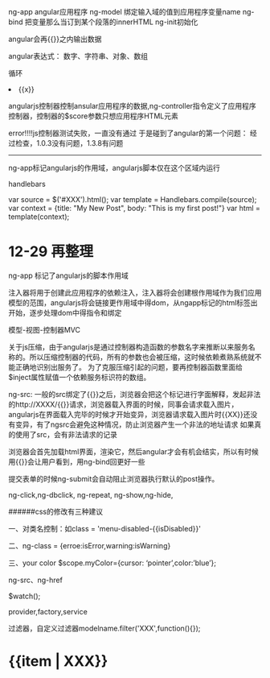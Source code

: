 ng-app angular应用程序
ng-model 绑定输入域的值到应用程序变量name
ng-bind 把变量那么当订到某个段落的innerHTML
ng-init初始化

angular会再{{}}之内输出数据

angular表达式：
数字、字符串、对象、数组

循环
<li ng-repeat="x in names">{{x}}</li>


angularjs控制器控制ansular应用程序的数据,ng-controller指令定义了应用程序控制器，控制器的$score参数只想应用程序HTML元素

error!!!!js控制器测试失败，一直没有通过
于是碰到了angular的第一个问题：
经过检查，1.0.3没有问题，1.3.8有问题


_________________________
ng-app标记angularjs的作用域，angularjs脚本仅在这个区域内运行

handlebars

var source = $('#XXX').html();
var template = Handlebars.compile(source);
var context = {title: "My New Post", body: "This is my first post!"}
var html    = template(context);

12-29 再整理
===========
ng-app 标记了angularjs的脚本作用域

注入器将用于创建此应用程序的依赖注入，注入器将会创建根作用域作为我们应用模型的范围，angularjs将会链接更作用域中得dom，从ngapp标记的html标签出开始，逐步处理dom中得指令和绑定

模型-视图-控制器MVC

关于js压缩，由于angularjs是通过控制器构造函数的参数名字来推断以来服务名称的。所以压缩控制器的代码，所有的参数也会被压缩，这时候依赖煮熟系统就不能正确地识别出服务了。
为了克服压缩引起的问题，要再控制器函数里面给$inject属性赋值一个依赖服务标识符的数组。

ng-src:
一般的src绑定了{{}}之后，浏览器会把这个标记进行字面解释，发起非法的http://XXXX/{{}}请求，浏览器载入界面的时候，同事会请求载入图片，angularjs在界面载入完毕的时候才开始变异，浏览器请求载入图片时{{XX}}还没有变异，有了ngsrc会避免这种情况，防止浏览器产生一个非法的地址请求
如果真的使用了src，会有非法请求的记录

浏览器会首先加载html界面，渲染它，然后angular才会有机会结实，所以有时候用{{}}会让用户看到，用ng-bind回更好一些

提交表单的时候ng-submit会自动阻止浏览器执行默认的post操作。

ng-click,ng-dbclick,
ng-repeat,
ng-show,ng-hide,

######css的修改有三种建议

一、对类名控制：如class = 'menu-disabled-{{isDisabled}}'

二、ng-class = {erroe:isError,warning:isWarning}

三、<span ng-style=”myColor”>your color</span>
$scope.myColor={cursor: ‘pointer’,color:’blue’};



ng-src、ng-href


$watch();

provider,factory,service

过滤器，自定义过滤器modelname.filter('XXX',function(){});   <h1>{{item | XXX}}</h1>


